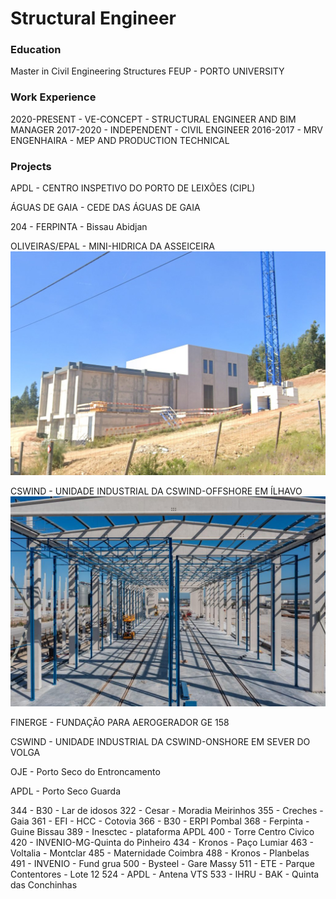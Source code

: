 # Structural Engineer

### Education
Master in Civil Engineering Structures
FEUP - PORTO UNIVERSITY

### Work Experience
2020-PRESENT - VE-CONCEPT - STRUCTURAL ENGINEER AND BIM MANAGER
2017-2020 - INDEPENDENT - CIVIL ENGINEER
2016-2017 - MRV ENGENHAIRA - MEP AND PRODUCTION TECHNICAL

### Projects
APDL - CENTRO INSPETIVO DO PORTO DE LEIXÕES (CIPL)

ÁGUAS DE GAIA - CEDE DAS ÁGUAS DE GAIA

204 - FERPINTA - Bissau Abidjan

OLIVEIRAS/EPAL - MINI-HIDRICA DA ASSEICEIRA 
![Project 1](asset/351-MHASS.jpg)

CSWIND - UNIDADE INDUSTRIAL DA CSWIND-OFFSHORE EM ÍLHAVO
![Project 2](asset/426-CSWIND.jpg)

FINERGE - FUNDAÇÃO PARA AEROGERADOR GE 158

CSWIND - UNIDADE INDUSTRIAL DA CSWIND-ONSHORE EM SEVER DO VOLGA

OJE - Porto Seco do Entroncamento

APDL - Porto Seco Guarda 

  

344 - B30 - Lar de idosos
322 - Cesar - Moradia Meirinhos
355 - Creches - Gaia
361 - EFI - HCC - Cotovia
366 - B30 - ERPI Pombal
368 - Ferpinta - Guine Bissau
389 - Inesctec - plataforma APDL
400 - Torre Centro Civico
420 - INVENIO-MG-Quinta do Pinheiro
434 - Kronos - Paço Lumiar
463 - Voltalia - Montclar
485 - Maternidade Coimbra
488 - Kronos - Planbelas
491 - INVENIO - Fund grua
500 - Bysteel - Gare Massy
511 - ETE - Parque Contentores - Lote 12
524 - APDL - Antena VTS
533 - IHRU - BAK - Quinta das Conchinhas
